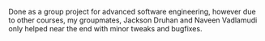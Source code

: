 Done as a group project for advanced software engineering, however due to other courses, my groupmates, Jackson Druhan and Naveen Vadlamudi only helped near the end with minor tweaks and bugfixes.
